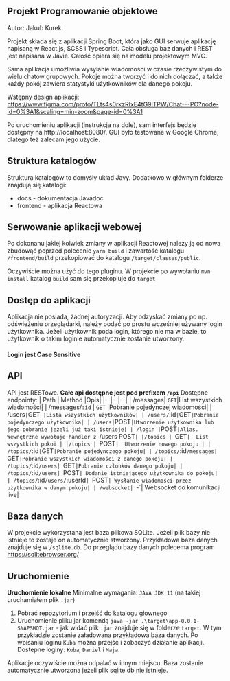 ﻿## Projekt Programowanie objektowe
Autor: Jakub Kurek

Projekt składa się z aplikacji Spring Boot, która jako GUI serwuje aplikację napisaną w React.js, SCSS i Typescript. Cała obsługa baz danych i REST jest napisana w Javie. Całość opiera się na modelu projektowym MVC.

Sama aplikacja umożliwia wysyłanie wiadomości w czasie rzeczywistym do wielu chatów grupowych. Pokoje można tworzyć i do nich dołączać, a także każdy pokój zawiera statystyki użytkowników dla danego pokoju.

Wstępny design aplikacji: https://www.figma.com/proto/TLts4s0rkzRIxE4tG9lTPW/Chat---PO?node-id=0%3A1&scaling=min-zoom&page-id=0%3A1

Po uruchomieniu aplikacji (instrukcja na dole), sam interfejs będzie dostępny na http://localhost:8080/.
GUI było testowane w Google Chrome, dlatego też zalecam jego użycie.

## Struktura katalogów
Struktura katalogów to domyśly układ Javy. Dodatkowo w głównym folderze znajdują się katalogi:

 - docs - dokumentacja Javadoc
 - frontend - aplikacja Reactowa

## Serwowanie aplikacji webowej
Po dokonanu jakiej kolwiek zmiany w aplikacji Reactowej należy ją od nowa zbudowąć poprzed polecenie `yarn build` i zawartość katalogu `/frontend/build` przekopiować do katalogu `/target/classes/public`. 

Oczywiście można użyć do tego pluginu. W projekcie po wywołaniu `mvn install` katalog `build` sam się przekopiuje do `target`

## Dostęp do aplikacji
Aplikacja nie posiada, żadnej autoryzacji. Aby odzyskać zmiany po np. odświeżeniu przeglądarki, należy podać po prostu wcześniej używany login użytkownika. Jeżeli użytkownik poda login, którego nie ma w bazie, to użytkownik o takim loginie automatycznie zostanie utworzony.
#### Login jest Case Sensitive


## API
API jest RESTowe.
**Całe api dostępne jest pod prefixem `/api`**
Dostępne endpointy:
| Path | Method |Opis|
|--|--|--|
| /messages| `GET`|List wszystkich wiadomości|
| /messages/`:id` | `GET` |Pobranie pojedynczej wiadomości|
| /users` | `GET` |Lista wszystkich użytkowników|
| /users/`:id` | `GET` |Pobranie pojedynczego użytkownika|
| /users| `POST` |Utworzenie użytkownika lub jego pobranie jeżeli już taki istnieje|
| /login | `POST`|Alias. Wewnętrzne wywołuje handler z `/users POST`|
|/topics | `GET`|  List wszystkich pokoi |
|/topics | `POST`|  Utworzenie nowego pokoju |
| /topics/`:id` | `GET`|Pobranie pojedynczego pokoju|
| /topics/`:id`/messages| `GET`|Pobranie wszystkich wiadomości z danego pokoju|
| /topics/`:id`/users| `GET`|Pobranie członków danego pokoju|
| /topics/`:id`/users| `POST`| Dodanie istniejącego użytkownika do pokoju|
| /topics/`:id`/users/`:userId`| `POST`| Wysłanie wiadomości przez użytkownika w danym pokoju|
| /websocket| `-`| Websocket do komunikacji live|

## Baza danych
W projekcie wykorzystana jest baza plikowa SQLite. Jeżeli plik bazy nie istnieje to zostaje on automatycznie stworzony. 
Przykładowa baza danych znajduje się w `/sqlite.db`.
Do przeglądu bazy danych polecema program https://sqlitebrowser.org/

## Uruchomienie

**Uruchomienie lokalne**
Minimalne wymagania: `JAVA JDK 11` (na takiej uruchamiałem plik `.jar`)
 1. Pobrać repozytorium i przejść do katalogu głownego
 2. Uruchomienie pliku jar komendą `java -jar .\target\app-0.0.1-SNAPSHOT.jar` - jak widać plik `.jar` znajduje się w folderze `target`. W tym przykładzie zostanie załadowana przykładowa baza danych. Po wpisaniu loginu `Kuba` można przejść i zobaczyć działanie aplikacji. Dostepne loginy: `Kuba`, `Daniel` i `Maja`.

Aplikacje oczywiście można odpalać w innym miejscu. Baza zostanie automatycznie utworzona jeżeli plik sqlite.db nie istnieje.

